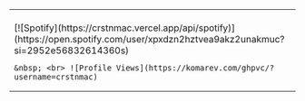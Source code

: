 <table width="100%"> 
  <tr>

  <td width="50%">
    &nbsp; <br> [![Spotify](https://crstnmac.vercel.app/api/spotify)](https://open.spotify.com/user/xpxdzn2hztvea9akz2unakmuc?si=2952e56832614360s)
    
    &nbsp; <br> ![Profile Views](https://komarev.com/ghpvc/?username=crstnmac)

  </td>


  </table>
